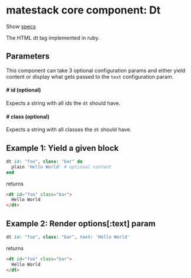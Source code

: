 # matestack core component: Dt

Show [specs](/spec/usage/components/dt_spec.rb)

The HTML dt tag implemented in ruby.

## Parameters

This component can take 3 optional configuration params and either yield content or display what gets passed to the `text` configuration param.

#### # id (optional)
Expects a string with all ids the `dt` should have.

#### # class (optional)
Expects a string with all classes the `dt` should have.

## Example 1: Yield a given block

```ruby
dt id: "foo", class: "bar" do
  plain 'Hello World' # optional content
end
```

returns

```html
<dt id="foo" class="bar">
  Hello World
</dt>
```

## Example 2: Render options[:text] param

```ruby
dt id: "foo", class: "bar", text: 'Hello World'
```

returns

```html
<dt id="foo" class="bar">
  Hello World
</dt>
```

